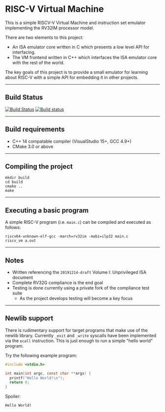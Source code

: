 # RISC-V Virtual Machine

This is a simple RISCV-V Virtual Machine and instruction set emulator implementing the RV32IM processor model.

There are two elements to this project:
- An ISA emulator core written in C which presents a low level API for interfacing.
- The VM frontend written in C++ which interfaces the ISA emulator core with the rest of the world.

The key goals of this project is to provide a small emulator for learning about RISC-V with a simple API for embedding it in other projects.


----
## Build Status
[![Build Status](https://travis-ci.org/bit-hack/riscv-vm.svg?branch=master)](https://travis-ci.org/bit-hack/riscv-vm)
[![Build status](https://ci.appveyor.com/api/projects/status/sxu9jv014g179mus/branch/master?svg=true)](https://ci.appveyor.com/project/8BitPimp/riscv-vm/branch/master)


----
## Build requirements
- C++ 14 compatable compiler  (VisualStudio 15+, GCC 4.9+)
- CMake 3.0 or above


----
## Compiling the project
```
mkdir build
cd build
cmake ..
make
```


----
## Executing a basic program

A simple RISC-V program (i.e. `main.c`) can be compiled and executed as follows:
```
riscv64-unknown-elf-gcc -march=rv32im -mabi=ilp32 main.c
riscv_vm a.out
```


----
## Notes

- Written referencing the `20191214-draft` Volume I: Unprivileged ISA document
- Complete RV32G compliance is the end goal
- Testing is done currently using a private fork of the compliance test suite
  - As the project develops testing will become a key focus


----
## Newlib support

There is rudimentary support for target programs that make use of the newlib library.
Currently `_exit` and `_write` syscalls have been implemented via the `ecall` instruction.  This is just enough to run a simple "hello world" program.

Try the following example program:

```C
#include <stdio.h>

int main(int argc, const char **args) {
  printf("Hello World!\n");
  return 0;
}
```

Spoiler:
```
Hello World!
```